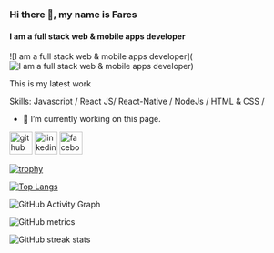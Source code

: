### Hi there 👋, my name is Fares
#### I am a full stack web & mobile apps developer
![I am a full stack web & mobile apps developer](![I am a full stack web & mobile apps developer](https://media-exp1.licdn.com/dms/image/C4E16AQF_kh1Gc0oIUQ/profile-displaybackgroundimage-shrink_350_1400/0/1658762566924?e=1665014400&v=beta&t=moiDzZTnp__MR7bRSI72DgxHnFFavAsKEmN6b10Hfys))

This is my latest work 

Skills: Javascript / React JS/ React-Native / NodeJs / HTML & CSS / 

- 🔭 I’m currently working on this page. 


[<img src='https://cdn.jsdelivr.net/npm/simple-icons@3.0.1/icons/github.svg' alt='github' height='40'>](https://github.com/faresharmali)  [<img src='https://cdn.jsdelivr.net/npm/simple-icons@3.0.1/icons/linkedin.svg' alt='linkedin' height='40'>](https://www.linkedin.com/in/fares-harmali-822649137/)  [<img src='https://cdn.jsdelivr.net/npm/simple-icons@3.0.1/icons/facebook.svg' alt='facebook' height='40'>](https://www.facebook.com/fares.harmali)  

[![trophy](https://github-profile-trophy.vercel.app/?username=faresharmali)](https://github.com/ryo-ma/github-profile-trophy)

[![Top Langs](https://github-readme-stats.vercel.app/api/top-langs/?username=faresharmali)](https://github.com/anuraghazra/github-readme-stats)

![GitHub Activity Graph](https://activity-graph.herokuapp.com/graph?username=faresharmali)  

![GitHub metrics](https://metrics.lecoq.io/faresharmali)  

![GitHub streak stats](https://github-readme-streak-stats.herokuapp.com/?user=faresharmali)  

